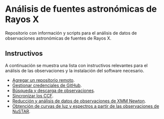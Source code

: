 # Análisis de fuentes astronómicas de Rayos X

Repositorio con información y scripts para el análisis de datos de observaciones astronómicas de fuentes de Rayos X.

## Instructivos 

A continuación se muestra una lista con instructivos relevantes para el análisis de las observaciones y la instalación del software necesario.

- [Agregar un repositorio remoto](instructivos/add_remote.md).
- [Gestionar credenciales de GitHub](instructivos/git_credentials.md).
- [Búsqueda y descarga de observaciones](instructivos/observaciones.md).
- [Sincronizar los CCF](instructivos/sincronizar_ccf.md).
- [Reducción y análisis de datos de observaciones de XMM Newton](instructivos/reduccion_y_productos.md).
- [Obtención de curvas de luz y espectros a partir de las observaciones de NuSTAR](instructivos/analisis_nustar.md).